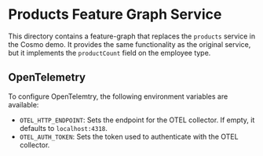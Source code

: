 # Products Feature Graph Service

This directory contains a feature-graph that replaces the `products` service in the Cosmo demo.
It provides the same functionality as the original service, but it implements the `productCount` field on the employee type.

## OpenTelemetry

To configure OpenTelemtry, the following environment variables are available:

- `OTEL_HTTP_ENDPOINT`: Sets the endpoint for the OTEL collector. If empty, it defaults to `localhost:4318`.
- `OTEL_AUTH_TOKEN`: Sets the token used to authenticate with the OTEL collector.

